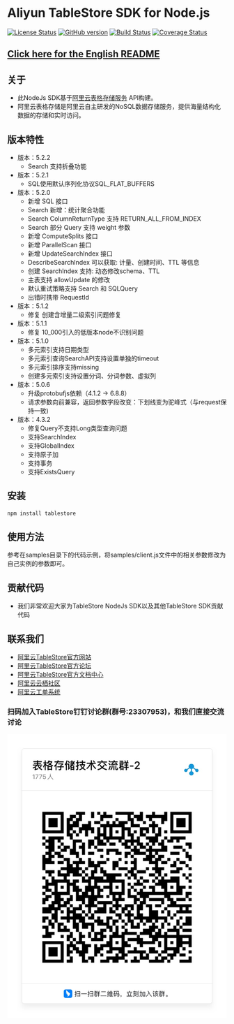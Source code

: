 # Aliyun TableStore SDK for Node.js

[![License Status](https://img.shields.io/badge/license-apache2-brightgreen.svg)](https://travis-ci.org/aliyun/aliyun-tablestore-nodejs-sdk)
[![GitHub version](https://badge.fury.io/gh/aliyun%2Faliyun-tablestore-nodejs-sdk.svg)](https://badge.fury.io/gh/aliyun%2Faliyun-tablestore-nodejs-sdk)
[![Build Status](https://travis-ci.org/aliyun/aliyun-tablestore-nodejs-sdk.svg?branch=master)](https://travis-ci.org/aliyun/aliyun-tablestore-nodejs-sdk)
[![Coverage Status](https://coveralls.io/repos/github/aliyun/aliyun-tablestore-nodejs-sdk/badge.svg?branch=master)](https://coveralls.io/github/aliyun/aliyun-tablestore-nodejs-sdk?branch=master)

## [Click here for the English README](README-EN.md)

## 关于
 - 此NodeJs SDK基于[阿里云表格存储服务](http://www.aliyun.com/product/ots/) API构建。
 - 阿里云表格存储是阿里云自主研发的NoSQL数据存储服务，提供海量结构化数据的存储和实时访问。
 

## 版本特性
- 版本：5.2.2
  - Search 支持折叠功能
- 版本：5.2.1
  - SQL使用默认序列化协议SQL_FLAT_BUFFERS
- 版本：5.2.0
  - 新增 SQL 接口
  - Search 新增：统计聚合功能
  - Search ColumnReturnType 支持 RETURN_ALL_FROM_INDEX
  - Search 部分 Query 支持 weight 参数
  - 新增 ComputeSplits 接口
  - 新增 ParallelScan 接口
  - 新增 UpdateSearchIndex 接口
  - DescribeSearchIndex 可以获取: 计量、创建时间、TTL 等信息
  - 创建 SearchIndex 支持: 动态修改schema、TTL
  - 主表支持 allowUpdate 的修改
  - 默认重试策略支持 Search 和 SQLQuery
  - 出错时携带 RequestId
- 版本：5.1.2
  - 修复 创建含增量二级索引问题修复
- 版本：5.1.1
  - 修复 10_000引入的低版本node不识别问题
- 版本：5.1.0
  - 多元索引支持日期类型
  - 多元索引查询SearchAPI支持设置单独的timeout
  - 多元索引排序支持missing
  - 创建多元索引支持设置分词、分词参数、虚拟列
- 版本：5.0.6
   - 升级protobufjs依赖（4.1.2 -> 6.8.8）
   - 请求参数向前兼容，返回参数字段改变：下划线变为驼峰式（与request保持一致)
- 版本：4.3.2
  - 修复Query不支持Long类型查询问题
  - 支持SearchIndex
  - 支持GlobalIndex
  - 支持原子加
  - 支持事务
  - 支持ExistsQuery

## 安装

```sh
npm install tablestore
```

## 使用方法
参考在samples目录下的代码示例，将samples/client.js文件中的相关参数修改为自己实例的参数即可。

## 贡献代码
 - 我们非常欢迎大家为TableStore NodeJs SDK以及其他TableStore SDK贡献代码

## 联系我们
- [阿里云TableStore官方网站](http://www.aliyun.com/product/ots)
- [阿里云TableStore官方论坛](http://bbs.aliyun.com)
- [阿里云TableStore官方文档中心](https://help.aliyun.com/product/8315004_ots.html)
- [阿里云云栖社区](http://yq.aliyun.com)
- [阿里云工单系统](https://workorder.console.aliyun.com/#/ticket/createIndex)

### 扫码加入TableStore钉钉讨论群(群号:23307953)，和我们直接交流讨论
![Image text](img/QRCode.png)
